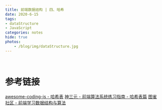 ```yaml
---
title: 前端数据结构 | 四、哈希
date: 2020-6-15
tags: 
- dataStructure
- JavaScript
categories: notes
hide: true
photos:
    - /blog/img/dataStructure.jpg
---
```


<br>
<!--more-->





















# 参考链接

[awesome-coding-js - 哈希表](http://www.conardli.top/docs/dataStructure/%E5%93%88%E5%B8%8C%E8%A1%A8/%E5%93%88%E5%B8%8C%E8%A1%A8.html)
[神三元 - 前端算法系统练习指南 - 哈希表篇](http://47.98.159.95/leetcode-js/hashmap/nums.html)
[图雀社区 - 前端学习数据结构与算法](http://cn.hk.uy/pkJ)